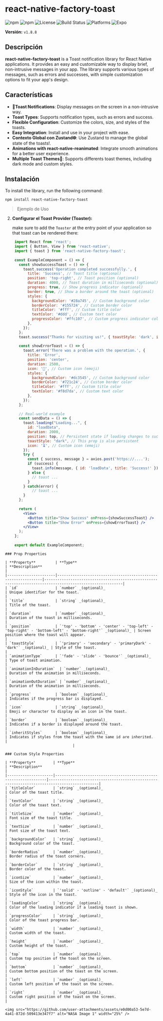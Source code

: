 # react-native-factory-toast

![npm](https://img.shields.io/npm/v/react-native-factory-toast.svg?style=flat-square)
![npm](https://img.shields.io/npm/dm/react-native-factory-toast.svg?style=flat-square)
![License](https://img.shields.io/npm/l/react-native-factory-toast.svg?style=flat-square)
![Build Status](https://img.shields.io/github/actions/workflow/status/usuario/repo/main.yml?style=flat-square)
![Platforms](https://img.shields.io/badge/platforms-Android%20%7C%20Phone-blue.svg?style=flat-square)
![Expo](https://img.shields.io/badge/Expo-compatible-orange.svg?style=flat-square)

**Versión:** `v1.8.8`
## Descripción

**react-native-factory-toast**  is a Toast notification library for React Native applications. It provides an easy and customizable way to display brief, non-intrusive messages in your app. The library supports various types of messages, such as errors and successes, with simple customization options to fit your app's design.

## Características

- **🎉Toast Notifications**: Display messages on the screen in a non-intrusive way.
- **Toast Types**: Supports notification types, such as errors and success.
- **Flexible Configuration**: Customize the colors, size, and styles of the toasts.
- **Easy Integration**: Install and use in your project with ease.
- **Contexto Global con Zustand🌐**: Use Zustand to manage the global state of the toasts!.
- **Animations with react-native-reanimated**: Integrate smooth animations for a better user experience.
- **Multiple Toast Themes🌙**: Supports differents toast themes, including dark mode and custom styles.

## Instalación

To install the library, run the following command:

```bash
npm install react-native-factory-toast
```

> Ejemplo de Uso

2. **Configurar el Toast Provider (Toaster):**

   make sure to add the `Toaster` at the entry point of your application so that toast can be rendered there:

   ```jsx
    import React from 'react';
    import { Button, View } from 'react-native';
    import { toast } from 'react-native-factory-toast';
    
    const ExampleComponent = () => {
      const showSuccessToast = () => {
        toast.success('Operation completed successfully.', {
          title: 'Success', // Toast title (optional)
          position: 'top-right', // Toast position (optional)
          duration: 4000, // Toast duration in milliseconds (optional)
          progress: true, // Show progress indicator (optional)
          border: true, // Show a border around the toast (optional)
          styles: {
            backgroundColor: '#28a745', // Custom background color
            borderColor: '#155724', // Custom border color
            titleColor: '#fff', // Custom title color
            textColor: '#ddd', // Custom text color
            progressColor: '#ffc107', // Custom progress indicator color
          },
        });
      };
      toast.success("Thanks for visiting us!", { toastStyle: 'dark', icon: '🚀'})
    
      const showErrorToast = () => {
        toast.error('There was a problem with the operation.', {
          title: 'Error',
          position: 'center',
          duration: 2500,
          icon: '🚫', // Custom icon (emoji)
          styles: {
            backgroundColor: '#dc3545', // Custom background color
            borderColor: '#721c24', // Custom border color
            titleColor: '#fff', // Custom title color
            textColor: '#f8d7da', // Custom text color
          },
        });
      };
    
      // Real-world example
      const sendData = () => {
        toast.loading("Loading...", {
          id: "loadData",
          duration: 2000,
          position: top, // Persistent state if loading changes to success
          toastStyle: "dark", // This prop is also persistent
          icon: '⏳', // Custom icon (emoji)
        });
        try {
          const { success, message } = axios.post('https://....');
          if (success) { 
            toast.info(message, { id: 'loadData', title: 'Success!' }); // Inherits position and toastStyle
          } else {
            // toast ...
          }
        } catch(error) {
            // toast ...
        }
      };
      
      return (
        <View>
          <Button title="Show Success" onPress={showSuccessToast} />
          <Button title="Show Error" onPress={showErrorToast} />
        </View>
      );
    };
    
    export default ExampleComponent;

  ```
### Prop Properties

| **Property**         | **Type**                                                      | **Description**                                                                                          |
|----------------------|---------------------------------------------------------------|----------------------------------------------------------------------------------------------------------|
| `id`                 | `number` _(optional)_                                         | Unique identifier for the toast.                                                                         |
| `title`              | `string` _(optional)_                                         | Title of the toast.                                                                                      |
| `duration`           | `number` _(optional)_                                         | Duration of the toast in milliseconds.                                                                   |
| `position`           | `'top' - 'bottom' - 'center' - 'top-left' - 'top-right' - 'bottom-left' - 'bottom-right'` _(optional)_ | Screen position where the toast will appear.                                                             |
| `toastStyle`         | `'primary' - 'secondary' - 'primaryDark' - 'dark'` _(optional)_ | Style of the toast.                                                                                      |
| `animationType`      | `'fade' - 'slide' - 'bounce'` _(optional)_                    | Type of toast animation.                                                                                 |
| `animationInDuration`  | `number` _(optional)_                                       | Duration of the animation in milliseconds.                                                               |
| `animationOutDuration` | `number` _(optional)_                                       | Duration of the animation in milliseconds.                                                               |
| `progress`           | `boolean` _(optional)_                                        | Indicates if the progress bar is displayed.                                                              |
| `icon`               | `string` _(optional)_                                         | Emoji or character to display as an icon in the toast.                                                   |
| `border`             | `boolean` _(optional)_                                        | Indicates if a border is displayed around the toast.                                                     |
| `inheritStyles`      | `boolean` _(optional)_                                        | Indicates if styles from the toast with the same id are inherited.                                       |
                                 |

### Custom Style Properties

| **Property**        | **Type**                                                         | **Description**                                                                             |
|---------------------|------------------------------------------------------------------|---------------------------------------------------------------------------------------------|
| `titleColor`        | `string` _(optional)_                                            | Color of the toast title.                                                                   |
| `textColor`         | `string` _(optional)_                                            | Color of the toast text.                                                                    |
| `titleSize`         | `number` _(optional)_                                            | Font size of the toast title.                                                               |
| `textSize`          | `number` _(optional)_                                            | Font size of the toast text.                                                                |
| `backgroundColor`   | `string` _(optional)_                                            | Background color of the toast.                                                              |
| `borderRadius`      | `number` _(optional)_                                            | Border radius of the toast corners.                                                         |
| `borderColor`       | `string` _(optional)_                                            | Border color of the toast.                                                                  |
| `iconSize`          | `number` _(optional)_                                            | Size of the icon within the toast.                                                          |
| `iconStyle`         | `'solid' - 'outline' - 'default'` _(optional)_                   | Style of the icon in the toast.                                                             |
| `loadingColor`      | `string` _(optional)_                                            | Color of the loading indicator if a loading toast is shown.                                 |
| `progressColor`     | `string` _(optional)_                                            | Color of the toast progress bar.                                                            |
| `width`             | `number` _(optional)_                                            | Custom width of the toast.                                                                  |
| `height`            | `number` _(optional)_                                            | Custom height of the toast.                                                                 |
| `top`               | `number` _(optional)_                                            | Custom top position of the toast on the screen.                                             |
| `bottom`            | `number` _(optional)_                                            | Custom bottom position of the toast on the screen.                                          |
| `left`              | `number` _(optional)_                                            | Custom left position of the toast on the screen.                                            |
| `right`             | `number` _(optional)_                                            | Custom right position of the toast on the screen.                                           |

 <img src="https://github.com/user-attachments/assets/e0d00a53-5e7d-4a41-872d-509413e347f7" alt="NASA Image 1" width="25%" />
